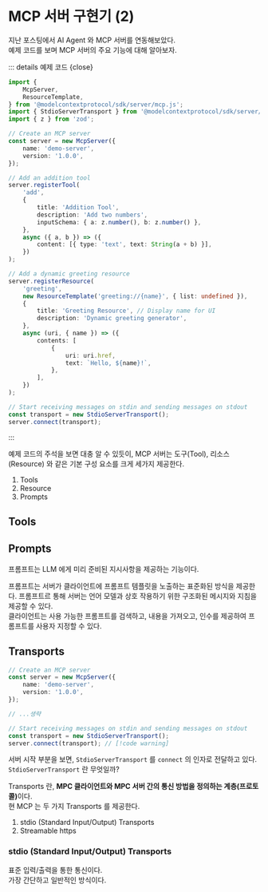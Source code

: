 ﻿# MCP 서버 구현기 (2)

지난 포스팅에서 AI Agent 와 MCP 서버를 연동해보았다.  
예제 코드를 보며 MCP 서버의 주요 기능에 대해 알아보자.

::: details 예제 코드 {close}

```ts [src/server.ts]
import {
    McpServer,
    ResourceTemplate,
} from '@modelcontextprotocol/sdk/server/mcp.js';
import { StdioServerTransport } from '@modelcontextprotocol/sdk/server/stdio.js';
import { z } from 'zod';

// Create an MCP server
const server = new McpServer({
    name: 'demo-server',
    version: '1.0.0',
});

// Add an addition tool
server.registerTool(
    'add',
    {
        title: 'Addition Tool',
        description: 'Add two numbers',
        inputSchema: { a: z.number(), b: z.number() },
    },
    async ({ a, b }) => ({
        content: [{ type: 'text', text: String(a + b) }],
    })
);

// Add a dynamic greeting resource
server.registerResource(
    'greeting',
    new ResourceTemplate('greeting://{name}', { list: undefined }),
    {
        title: 'Greeting Resource', // Display name for UI
        description: 'Dynamic greeting generator',
    },
    async (uri, { name }) => ({
        contents: [
            {
                uri: uri.href,
                text: `Hello, ${name}!`,
            },
        ],
    })
);

// Start receiving messages on stdin and sending messages on stdout
const transport = new StdioServerTransport();
server.connect(transport);
```

:::

예제 코드의 주석을 보면 대충 알 수 있듯이, MCP 서버는 도구(Tool), 리소스 (Resource) 와 같은 기본 구성 요소를 크게 세가지 제공한다.

1. Tools
2. Resource
3. Prompts

## Tools

##

## Prompts

프롬프트는 LLM 에게 미리 준비된 지시사항을 제공하는 기능이다.

프롬프트는 서버가 클라이언트에 프롬프트 템플릿을 노출하는 표준화된 방식을 제공한다.
프롬프트르 통해 서버는 언어 모델과 상호 작용하기 위한 구조화된 메시지와 지침을 제공할 수 있다.  
클라이언트는 사용 가능한 프롬프트를 검색하고, 내용을 가져오고, 인수를 제공하여 프롬프트를 사용자 지정할 수 있다.

## Transports

```ts [src/server.ts]
// Create an MCP server
const server = new McpServer({
    name: 'demo-server',
    version: '1.0.0',
});

// ...생략

// Start receiving messages on stdin and sending messages on stdout
const transport = new StdioServerTransport();
server.connect(transport); // [!code warning]
```

서버 시작 부분을 보면, `StdioServerTransport` 를 `connect` 의 인자로 전달하고 있다.  
`StdioServerTransport` 란 무엇일까?

Transports 란, <b>MPC 클라이언트와 MPC 서버 간의 통신 방법을 정의하는 계층(프로토콜)</b>이다.  
현 MCP 는 두 가지 Transports 를 제공한다.

1. stdio (Standard Input/Output) Transports
2. Streamable https

### stdio (Standard Input/Output) Transports

표준 입력/출력을 통한 통신이다.  
가장 간단하고 일반적인 방식이다.
